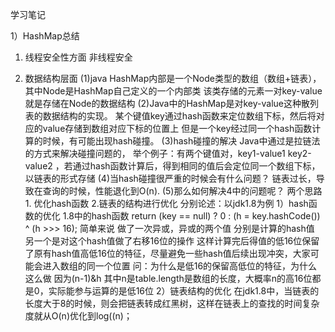 学习笔记

1）HashMap总结
1. 线程安全性方面
   非线程安全

2. 数据结构层面
   (1)java HashMap内部是一个Node类型的数组（数组+链表），其中Node是HashMap自己定义的一个内部类
   该类存储的元素一对key-value就是存储在Node的数据结构
   (2)Java中的HashMap是对key-value这种散列表的数据结构的实现。
   某个键值key通过hash函数来定位数组下标，然后将对应的value存储到数组对应下标的位置上
   但是一个key经过同一个hash函数计算的时候，有可能出现hash碰撞。
   (3)hash碰撞的解决
   Java中通过是拉链法的方式来解决碰撞问题的，
   举个例子：有两个键值对，key1-value1 key2-value2 ，若通过hash函数计算后，得到相同的值后会定位同一个数组下标，
   以链表的形式存储
   (4)当hash碰撞很严重的时候会有什么问题？
   链表过长，导致在查询的时候，性能退化到O(n).
   (5)那么如何解决4中的问题呢？
   两个思路 1. 优化hash函数  2.链表的结构进行优化
   分别论述：以jdk1.8为例
   1）hash函数的优化
   1.8中的hash函数
   return (key == null) ? 0 : (h = key.hashCode()) ^ (h >>> 16);
   简单来说 做了一次异或，异或的两个值 分别是计算的hash值 另一个是对这个hash值做了右移16位的操作
   这样计算完后得值的低16位保留了原有hash值高低16位的特征，尽量避免一些hash值后续出现冲突，大家可能会进入数组的同一个位置
   问：为什么是低16的保留高低位的特征，为什么这么做
   因为(n-1)&h 其中n是table.length是数组的长度，大概率n的高16位都是0，实际能参与运算的是低16位
   2）链表结构的优化
    在jdk1.8中，当链表的长度大于8的时候，则会把链表转成红黑树，这样在链表上的查找的时间复杂度就从O(n)优化到log((n)；

